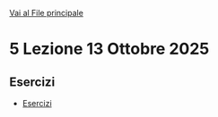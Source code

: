 [Vai al File principale](../../Readme.md)

# 5 Lezione 13 Ottobre 2025

## Esercizi

- [Esercizi](ex1)